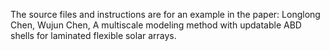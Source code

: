 The source files and instructions are for an example in the paper:
Longlong Chen, Wujun Chen, A multiscale modeling method with updatable ABD shells for laminated flexible solar arrays.
